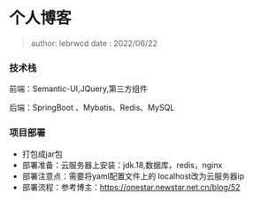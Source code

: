 # 个人博客
> author: lebrwcd 
> date : 2022/06/22

### 技术栈

前端：Semantic-UI,JQuery,第三方组件

后端：SpringBoot 、Mybatis、Redis、MySQL


### 项目部署

- 打包成jar包
- 部署准备：云服务器上安装：jdk.18,数据库，redis，nginx
- 部署注意点：需要将yaml配置文件上的 localhost改为云服务器ip
- 部署流程：参考博主：https://onestar.newstar.net.cn/blog/52
